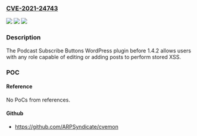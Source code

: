 ### [CVE-2021-24743](https://cve.mitre.org/cgi-bin/cvename.cgi?name=CVE-2021-24743)
![](https://img.shields.io/static/v1?label=Product&message=Podcast%20Subscribe%20Buttons&color=blue)
![](https://img.shields.io/static/v1?label=Version&message=1.4.2%3C%201.4.2%20&color=brighgreen)
![](https://img.shields.io/static/v1?label=Vulnerability&message=CWE-79%20Cross-site%20Scripting%20(XSS)&color=brighgreen)

### Description

The Podcast Subscribe Buttons WordPress plugin before 1.4.2 allows users with any role capable of editing or adding posts to perform stored XSS.

### POC

#### Reference
No PoCs from references.

#### Github
- https://github.com/ARPSyndicate/cvemon

